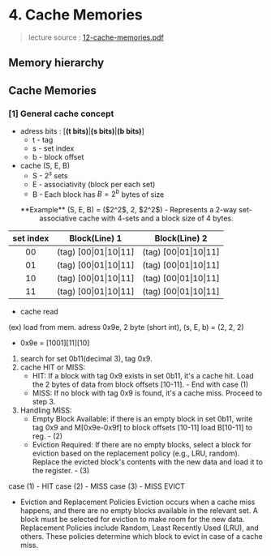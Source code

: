 # 4. Cache Memories
> lecture source : [12-cache-memories.pdf](https://www.cs.cmu.edu/afs/cs/academic/class/15213-f15/www/lectures/12-cache-memories.pdf)

## Memory hierarchy

## Cache Memories

### [1] General cache concept
- adress bits : [__(t bits)__|__(s bits)__|__(b bits)__]
  - t - tag
  - s - set index
  - b - block offset
- cache (S, E, B)
  - S - $2^s$ sets
  - E - associativity (block per each set)
  - B - Each block has $B = 2^b$ bytes of size
  
<p align="center">
**Example**
(S, E, B) = ($2^2$, 2, $2^2$)
  - Represents a 2-way set-associative cache with 4-sets and a block size of 4 bytes.

| set index |     Block(Line) 1      |      Block(Line) 2     |
|:---------:|:----------------------:|:----------------------:|
|     00    | (tag) [00\|01\|10\|11] | (tag) [00\|01\|10\|11] |
|     01    | (tag) [00\|01\|10\|11] | (tag) [00\|01\|10\|11] |
|     10    | (tag) [00\|01\|10\|11] | (tag) [00\|01\|10\|11] |
|     11    | (tag) [00\|01\|10\|11] | (tag) [00\|01\|10\|11] |
</p>

- cache read

(ex) load from mem. adress 0x9e, 2 byte (short int), (s, E, b) = (2, 2, 2)
  - 0x9e = [1001][11][10]
1. search for set 0b11(decimal 3), tag 0x9.
2. cache HIT or MISS:
    - HIT: If a block with tag 0x9 exists in set 0b11, it's a cache hit. Load the 2 bytes of data from block offsets [10-11]. - End with case (1)
    - MISS: If no block with tag 0x9 is found, it's a cache miss. Proceed to step 3.
3. Handling MISS:
    - Empty Block Available: if there is an empty block in set 0b11, write tag 0x9 and M[0x9e-0x9f] to block offsets [10-11] load B[10-11] to reg. - (2)
    - Eviction Required: If there are no empty blocks, select a block for eviction based on the replacement policy (e.g., LRU, random). Replace the evicted block's contents with the new data and load it to the register. - (3)
    
case (1) - HIT
case (2) - MISS
case (3) - MISS EVICT

  - Eviction and Replacement Policies
Eviction occurs when a cache miss happens, and there are no empty blocks available in the relevant set. A block must be selected for eviction to make room for the new data.
Replacement Policies include Random, Least Recently Used (LRU), and others. These policies determine which block to evict in case of a cache miss.
